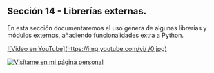 ## Sección 14 - Librerías externas.

En esta sección documentaremos el uso genera de algunas librerías y módulos externos, añadiendo funcionalidades extra a Python. 

[![Video en YouTube](https://img.youtube.com/vi/    /0.jpg)](https://www.youtube.com/watch?v=  )

[![Visítame en mi página personal](https://img.shields.io/badge/-Visítame_en_mi_pagina_personal-black)](https://edwinsaul.com)
